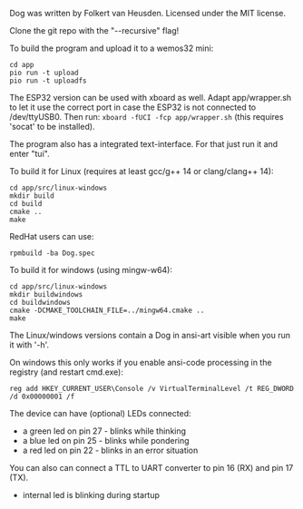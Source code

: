 Dog was written by Folkert van Heusden.
Licensed under the MIT license.


Clone the git repo with the "--recursive" flag!


To build the program and upload it to a wemos32 mini:

	cd app
	pio run -t upload
	pio run -t uploadfs

The ESP32 version can be used with xboard as well.
Adapt app/wrapper.sh to let it use the correct port in case the ESP32 is not connected to /dev/ttyUSB0.
Then run: `xboard -fUCI -fcp app/wrapper.sh` (this requires 'socat' to be installed).

The program also has a integrated text-interface. For that just run it and enter "tui".

To build it for Linux (requires at least gcc/g++ 14 or clang/clang++ 14):

	cd app/src/linux-windows
	mkdir build
	cd build
	cmake ..
	make

RedHat users can use:

    rpmbuild -ba Dog.spec

To build it for windows (using mingw-w64):

	cd app/src/linux-windows
	mkdir buildwindows
	cd buildwindows
	cmake -DCMAKE_TOOLCHAIN_FILE=../mingw64.cmake ..
	make

The Linux/windows versions contain a Dog in ansi-art visible when you run it with '-h'.

On windows this only works if you enable ansi-code processing in the registry (and restart cmd.exe):

    reg add HKEY_CURRENT_USER\Console /v VirtualTerminalLevel /t REG_DWORD /d 0x00000001 /f


The device can have (optional) LEDs connected:
* a green led on pin 27 - blinks while thinking
* a blue led on pin 25  - blinks while pondering
* a red led on pin 22   - blinks in an error situation

You can also can connect a TTL to UART converter to pin 16 (RX) and pin 17 (TX).

* internal led is blinking during startup

